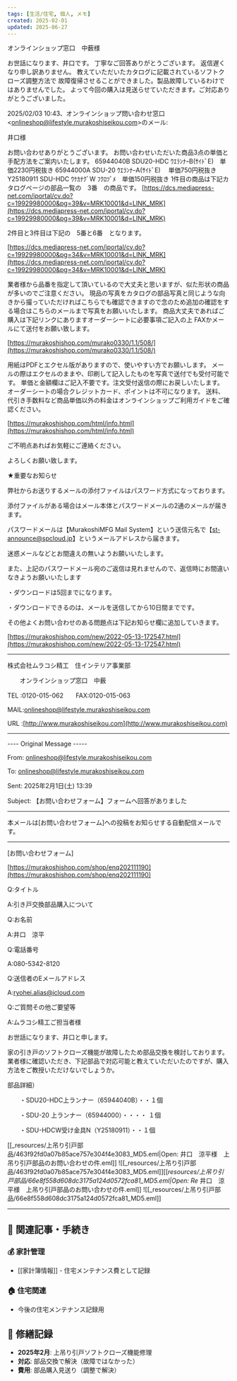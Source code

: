 ```yaml
---
tags: [生活/住宅, 個人, メモ]
created: 2025-02-01
updated: 2025-06-27
---
```


オンラインショップ窓口　中薮様

お世話になります、井口です。
丁寧なご回答ありがとうございます。
返信遅くなり申し訳ありません。
教えていただいたカタログに記載されているソフトクローズ調整方法で
故障復帰させることができました。製品故障しているわけではありませんでした。
よって今回の購入は見送らせていただきます。ご対応ありがとうございました。

2025/02/03 10:43、オンラインショップ問い合わせ窓口 <[onlineshop@lifestyle.murakoshiseikou.com](mailto:onlineshop@lifestyle.murakoshiseikou.com)>のメール:

井口様

お問い合わせありがとうございます。
お問い合わせいただいた商品3点の単価と手配方法をご案内いたします。
65944040B SDU20-HDC ｳｴﾗﾝﾅｰB(ｻｲﾄﾞE)　単価2230円税抜き
65944000A SDU-20 ｳｴﾗﾝﾅｰA(ｻｲﾄﾞE) 　単価750円税抜き
Y25180911 SDU-HDC ｳｹｶﾅｸﾞW ﾌｸﾛﾂﾞﾒ　単価150円税抜き
1件目の商品は下記カタログページの部品一覧の　3番　の商品です。
[https://dcs.mediapress-net.com/iportal/cv.do?c=19929980000&pg=39&v=MRK10001&d=LINK_MRK](https://dcs.mediapress-net.com/iportal/cv.do?c=19929980000&pg=39&v=MRK10001&d=LINK_MRK)

2件目と3件目は下記の　5番と6番　となります。

[https://dcs.mediapress-net.com/iportal/cv.do?c=19929980000&pg=34&v=MRK10001&d=LINK_MRK](https://dcs.mediapress-net.com/iportal/cv.do?c=19929980000&pg=34&v=MRK10001&d=LINK_MRK)

業者様から品番を指定して頂いているので大丈夫と思いますが、似た形状の商品が多いのでご注意ください。
現品の写真をカタログの部品写真と同じような向きから撮っていただければこちらでも確認できますので念のため追加の確認をする場合はこちらのメールまで写真をお願いいたします。
商品大丈夫であればご購入は下記リンクにありますオーダーシートに必要事項ご記入の上
FAXかメールにて送付をお願い致します。

[https://murakoshishop.com/murako0330/1.1/508/](https://murakoshishop.com/murako0330/1.1/508/)

用紙はPDFとエクセル版がありますので、使いやすい方でお願いします。
メールの際はエクセルのままや、印刷して記入したものを写真で送付でも受付可能です。
単価と金額欄はご記入不要です。注文受付返信の際にお戻しいたします。
オーダーシートの場合クレジットカード、ポイントは不可になります。
送料、代引き手数料など商品単価以外の料金はオンラインショップご利用ガイドをご確認ください。

[https://murakoshishop.com/html/info.html](https://murakoshishop.com/html/info.html)

ご不明点あればお気軽にご連絡ください。

よろしくお願い致します。

★重要なお知らせ

弊社からお送りするメールの添付ファイルはパスワード方式になっております。

添付ファイルがある場合はメール本体とパスワードメールの2通のメールが届きます。

パスワードメールは【MurakoshiMFG Mail System】という送信元名で【[st-announce@spcloud.jp](mailto:st-announce@spcloud.jp)】というメールアドレスから届きます。

迷惑メールなどとお間違えの無いようお願いいたします。

また、上記のパスワードメール宛のご返信は見れませんので、返信時にお間違いなきようお願いいたします

・ダウンロードは5回までになります。

・ダウンロードできるのは、メールを送信してから10日間までです。

その他よくお問い合わせのある問題点は下記お知らせ欄に追加していきます。

[https://murakoshishop.com/new/2022-05-13-172547.html](https://murakoshishop.com/new/2022-05-13-172547.html)

***********************************************************

株式会社ムラコシ精工　住インテリア事業部

　　オンラインショップ窓口　中薮

TEL :0120-015-062　　FAX:0120-015-063

MAIL:[onlineshop@lifestyle.murakoshiseikou.com](mailto:onlineshop@lifestyle.murakoshiseikou.com)

URL :[http://www.murakoshiseikou.com](http://www.murakoshiseikou.com)

***********************************************************

---- Original Message -----

From: [onlineshop@lifestyle.murakoshiseikou.com](mailto:onlineshop@lifestyle.murakoshiseikou.com)

To: [onlineshop@lifestyle.murakoshiseikou.com](mailto:onlineshop@lifestyle.murakoshiseikou.com)

Sent: 2025年2月1日(土) 13:39

Subject: 【お問い合わせフォーム】フォームへ回答がありました

-----------------------------------------------------------------------------

本メールは[お問い合わせフォーム]への投稿をお知らせする自動配信メールです。

-----------------------------------------------------------------------------

[お問い合わせフォーム]

[https://murakoshishop.com/shop/enq202111190](https://murakoshishop.com/shop/enq202111190)

Q:タイトル

A:引き戸交換部品購入について

Q:お名前

A:井口　涼平

Q:電話番号

A:080-5342-8120

Q:送信者のEメールアドレス

A:[ryohei.alias@icloud.com](mailto:ryohei.alias@icloud.com)

Q:ご質問その他ご要望等

A:ムラコシ精工ご担当者様

お世話になります、井口と申します。

家の引き戸のソフトクローズ機能が故障したため部品交換を検討しております。業者様に確認いただき、下記部品で対応可能と教えていただいたのですが、購入方法をご教授いただけないでしょうか。

部品詳細）

　　・SDU20-HDC上ランナー（65944040B）・・１個

　　・SDU-20 上ランナー（65944000）・・・・ １個

　　・SDU-HDCW受け金具N（Y25180911）・・１個

[[_resources/上吊り引戸部品/463f92fd0a07b85ace757e304f4e3083_MD5.eml|Open: 井口　涼平様　上吊り引戸部品のお問い合わせの件.eml]]
![[_resources/上吊り引戸部品/463f92fd0a07b85ace757e304f4e3083_MD5.eml]][[_resources/上吊り引戸部品/66e8f558d608dc3175a124d0572fca81_MD5.eml|Open: Re_ 井口　涼平様　上吊り引戸部品のお問い合わせの件.eml]]
![[_resources/上吊り引戸部品/66e8f558d608dc3175a124d0572fca81_MD5.eml]]

---

## 🔗 関連記事・手続き
### 💰 家計管理
- [[家計簿情報]] - 住宅メンテナンス費として記録

### 🏠 住宅関連
- 今後の住宅メンテナンス記録用

## 📝 修繕記録
- **2025年2月**: 上吊り引戸ソフトクローズ機能修理
- **対応**: 部品交換で解決（故障ではなかった）
- **費用**: 部品購入見送り（調整で解決）



